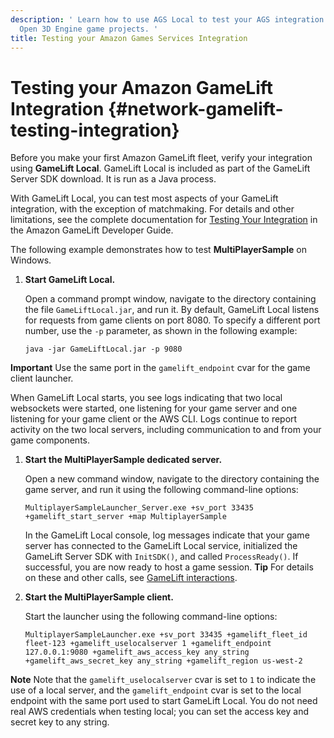 ```yaml
---
description: ' Learn how to use AGS Local to test your AGS integration in your
  Open 3D Engine game projects. '
title: Testing your Amazon Games Services Integration
---
```

# Testing your Amazon GameLift Integration {#network-gamelift-testing-integration}

Before you make your first Amazon GameLift fleet, verify your integration using **GameLift Local**\. GameLift Local is included as part of the GameLift Server SDK download\. It is run as a Java process\.

With GameLift Local, you can test most aspects of your GameLift integration, with the exception of matchmaking\. For details and other limitations, see the complete documentation for [Testing Your Integration](https://docs.aws.amazon.com/gamelift/latest/developerguide/integration-testing-local.html) in the Amazon GameLift Developer Guide\.

The following example demonstrates how to test **MultiPlayerSample** on Windows\.

1. **Start GameLift Local\.**

   Open a command prompt window, navigate to the directory containing the file `GameLiftLocal.jar`, and run it\. By default, GameLift Local listens for requests from game clients on port 8080\. To specify a different port number, use the `-p` parameter, as shown in the following example:

   ```
   java -jar GameLiftLocal.jar -p 9080
   ```
**Important**
Use the same port in the `gamelift_endpoint` cvar for the game client launcher\.

   When GameLift Local starts, you see logs indicating that two local websockets were started, one listening for your game server and one listening for your game client or the AWS CLI\. Logs continue to report activity on the two local servers, including communication to and from your game components\.

1. **Start the MultiPlayerSample dedicated server\.**

   Open a new command window, navigate to the directory containing the game server, and run it using the following command\-line options:

   ```
   MultiplayerSampleLauncher_Server.exe +sv_port 33435 +gamelift_start_server +map MultiplayerSample
   ```

   In the GameLift Local console, log messages indicate that your game server has connected to the GameLift Local service, initialized the GameLift Server SDK with `InitSDK()`, and called `ProcessReady()`\. If successful, you are now ready to host a game session\.
**Tip**
For details on these and other calls, see [GameLift interactions](https://docs.aws.amazon.com/gamelift/latest/developerguide/gamelift-sdk-interactions.html)\.

1. **Start the MultiPlayerSample client\.**

   Start the launcher using the following command\-line options:

   ```
   MultiplayerSampleLauncher.exe +sv_port 33435 +gamelift_fleet_id fleet-123 +gamelift_uselocalserver 1 +gamelift_endpoint 127.0.0.1:9080 +gamelift_aws_access_key any_string +gamelift_aws_secret_key any_string +gamelift_region us-west-2
   ```
**Note**
Note that the `gamelift_uselocalserver` cvar is set to `1` to indicate the use of a local server, and the `gamelift_endpoint` cvar is set to the local endpoint with the same port used to start GameLift Local\. You do not need real AWS credentials when testing local; you can set the access key and secret key to any string\.